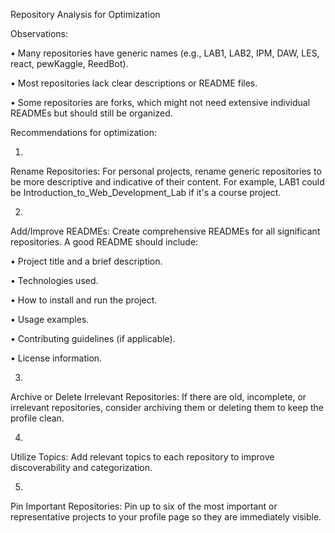 Repository Analysis for Optimization

Observations:

•
Many repositories have generic names (e.g., LAB1, LAB2, IPM, DAW, LES, react, pewKaggle, ReedBot).

•
Most repositories lack clear descriptions or README files.

•
Some repositories are forks, which might not need extensive individual READMEs but should still be organized.

Recommendations for optimization:

1.
Rename Repositories: For personal projects, rename generic repositories to be more descriptive and indicative of their content. For example, LAB1 could be Introduction_to_Web_Development_Lab if it's a course project.

2.
Add/Improve READMEs: Create comprehensive READMEs for all significant repositories. A good README should include:

•
Project title and a brief description.

•
Technologies used.

•
How to install and run the project.

•
Usage examples.

•
Contributing guidelines (if applicable).

•
License information.



3.
Archive or Delete Irrelevant Repositories: If there are old, incomplete, or irrelevant repositories, consider archiving them or deleting them to keep the profile clean.

4.
Utilize Topics: Add relevant topics to each repository to improve discoverability and categorization.

5.
Pin Important Repositories: Pin up to six of the most important or representative projects to your profile page so they are immediately visible.

